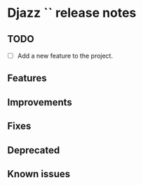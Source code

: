 # Djazz `` release notes

## TODO

- [ ] Add a new feature to the project.

## Features

## Improvements

## Fixes

## Deprecated

## Known issues
